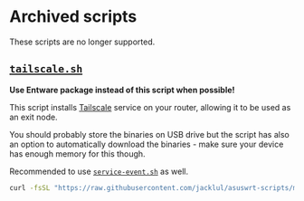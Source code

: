 # Archived scripts

These scripts are no longer supported.

## [`tailscale.sh`](/archive/tailscale.sh)

**Use Entware package instead of this script when possible!**

This script installs [Tailscale](https://tailscale.com) service on your router, allowing it to be used as an exit node.

You should probably store the binaries on USB drive but the script has also an option to automatically download the binaries - make sure your device has enough memory for this though.

Recommended to use [`service-event.sh`](#user-content-service-eventsh) as well.

```sh
curl -fsSL "https://raw.githubusercontent.com/jacklul/asuswrt-scripts/master/archive/tailscale.sh" -o /jffs/scripts/tailscale.sh
```
